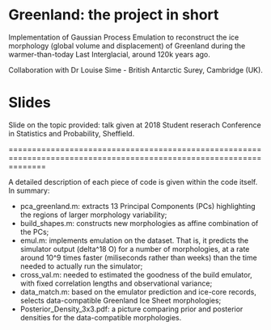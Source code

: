 # Greenland: the project in short
Implementation of Gaussian Process Emulation to reconstruct the ice morphology (global volume and displacement) of Greenland during the warmer-than-today Last Interglacial, around 120k years ago.

Collaboration with Dr Louise Sime - British Antarctic Surey, Cambridge (UK).


# Slides
Slide on the topic provided: talk given at 2018 Student reserach Conference in Statistics and Probability, Sheffield.


====================================================================================================================

A detailed description of each piece of code is given within the code itself. In summary:
- pca_greenland.m: extracts 13 Principal Components (PCs) highlighting the regions of larger morphology variability;
- build_shapes.m:  constructs new morphologies as affine combination of the PCs;
- emul.m:          implements emulation on the dataset. That is, it predicts the simulator output (delta^18 O) for a number of morphologies, at a rate around 10^9 times faster (miliseconds rather than weeks) than the time needed to actually run the simulator;
- cross_val.m:     needed to estimated the goodness of the build emulator, with fixed correlation lengths and observational variance;
- data_match.m:    based on the emulator prediction and ice-core records, selects data-compatible Greenland Ice Sheet morphologies;
- Posterior_Density_3x3.pdf: a picture comparing prior and posterior densities for the data-compatible morphologies.
